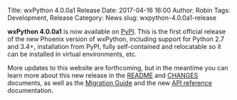 Title: wxPython 4.0.0a1 Release
Date: 2017-04-16 16:00
Author: Robin
Tags: Development, Release
Category: News
slug: wxpython-4.0.0a1-release

**wxPython 4.0.0a1** is now available on [PyPI](https://pypi.python.org/pypi/wxPython/4.0.0a1). 
This is the first official release of the new Phoenix version of wxPython, including
support for Python 2.7 and 3.4+, installation from PyPI, fully self-contained
and relocatable so it can be installed in virtual environments, etc.

More updates to this website are forthcoming, but in the meantime you can
learn more about this new release in the 
[README](https://github.com/wxWidgets/Phoenix/blob/master/README.rst)
and [CHANGES](https://github.com/wxWidgets/Phoenix/blob/master/CHANGES.rst)
documents, as well as the 
[Migration Guide](https://wxpython.org/Phoenix/docs/html/MigrationGuide.html)
and the new [API reference](https://wxpython.org/Phoenix/docs/html/main.html)
documentation.

